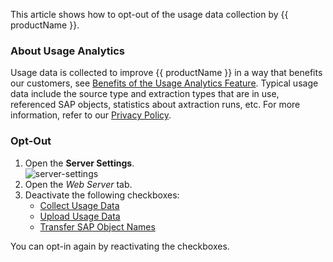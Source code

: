 
This article shows how to opt-out of the usage data collection by {{ productName }}.

### About Usage Analytics

Usage data is collected to improve {{ productName }} in a way that benefits our customers, see [Benefits of the Usage Analytics Feature](https://theobald-software.com/en/xu-beyond/). 
Typical usage data include the source type and extraction types that are in use, referenced SAP objects, statistics about axtraction runs, etc. 
For more information, refer to our  [Privacy Policy](https://theobald-software.com/en/privacy-policy/).

### Opt-Out

1. Open the **Server Settings**.<br>
![server-settings](../assets/images/documentation/access-restriction/server-settings_manage.png)
2. Open the *Web Server* tab.
3. Deactivate the following checkboxes:
	- [Collect Usage Data](../documentation/server/server-settings/#collect-usage-data)
	- [Upload Usage Data](../documentation/server/server-settings/#upload-usage-data)
	- [Transfer SAP Object Names](../documentation/server/server-settings/#transfer-sap-object-names)

You can opt-in again by reactivating the checkboxes.
